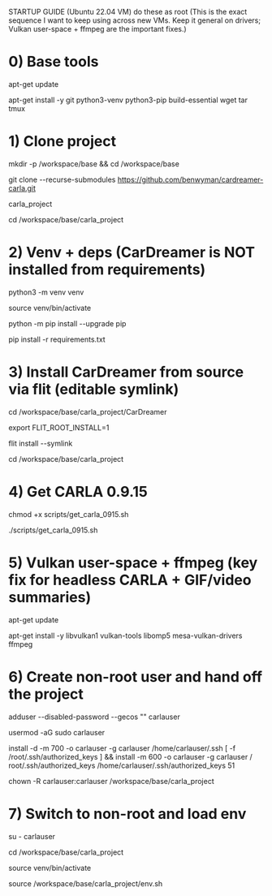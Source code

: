 STARTUP GUIDE (Ubuntu 22.04 VM) do these as root
(This is the exact sequence I want to keep using across new VMs. Keep it
general on drivers; Vulkan user-space + ffmpeg are the important fixes.)
# 0) Base tools

apt-get update

apt-get install -y git python3-venv python3-pip build-essential wget tar tmux

# 1) Clone project

mkdir -p /workspace/base && cd /workspace/base

git clone --recurse-submodules https://github.com/benwyman/cardreamer-carla.git

carla_project

cd /workspace/base/carla_project

# 2) Venv + deps (CarDreamer is NOT installed from requirements)

python3 -m venv venv

source venv/bin/activate

python -m pip install --upgrade pip

pip install -r requirements.txt

# 3) Install CarDreamer from source via flit (editable symlink)

cd /workspace/base/carla_project/CarDreamer

export FLIT_ROOT_INSTALL=1

flit install --symlink

cd /workspace/base/carla_project

# 4) Get CARLA 0.9.15

chmod +x scripts/get_carla_0915.sh

./scripts/get_carla_0915.sh

# 5) Vulkan user-space + ffmpeg (key fix for headless CARLA + GIF/video summaries)

apt-get update

apt-get install -y libvulkan1 vulkan-tools libomp5 mesa-vulkan-drivers ffmpeg

# 6) Create non-root user and hand off the project

adduser --disabled-password --gecos "" carlauser

usermod -aG sudo carlauser

install -d -m 700 -o carlauser -g carlauser /home/carlauser/.ssh
[ -f /root/.ssh/authorized_keys ] && install -m 600 -o carlauser -g carlauser /
root/.ssh/authorized_keys /home/carlauser/.ssh/authorized_keys
51

chown -R carlauser:carlauser /workspace/base/carla_project

# 7) Switch to non-root and load env

su - carlauser

cd /workspace/base/carla_project

source venv/bin/activate

source /workspace/base/carla_project/env.sh
